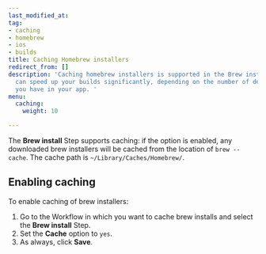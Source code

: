 ```yaml
---
last_modified_at: 
tag:
- caching
- homebrew
- ios
- builds
title: Caching Homebrew installers
redirect_from: []
description: 'Caching homebrew installers is supported in the Brew install Step. It
  can speed up your builds significantly, depending on the number of dependencies
  you have in your app. '
menu:
  caching:
    weight: 10

---
```

The **Brew install** Step supports caching: if the option is enabled, any downloaded brew installers will be cached from the location of `brew --cache`. The cache path is `~/Library/Caches/Homebrew/`.

## Enabling caching

To enable caching of brew installers:

1. Go to the Workflow in which you want to cache brew installs and select the **Brew install** Step.
2. Set the **Cache** option to `yes`.
3. As always, click **Save**.